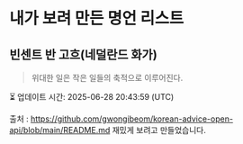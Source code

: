 # 내가 보려 만든 명언 리스트

##  빈센트 반 고흐(네덜란드 화가)
> 위대한 일은 작은 일들의 축적으로 이루어진다.


⏳ 업데이트 시간: 2025-06-28 20:43:59 (UTC)

출처 : https://github.com/gwongibeom/korean-advice-open-api/blob/main/README.md
재밌게 보려고 만들었습니다.
